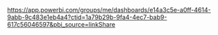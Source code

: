 https://app.powerbi.com/groups/me/dashboards/e14a3c5e-a0ff-4614-9abb-9c483e1eb4a4?ctid=1a79b29b-9fa4-4ec7-bab9-617c56046597&pbi_source=linkShare